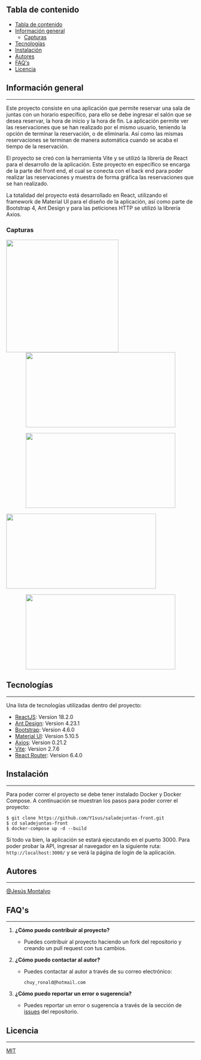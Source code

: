 ## Tabla de contenido

- [Tabla de contenido](#tabla-de-contenido)
- [Información general](#información-general)
  - [Capturas](#capturas)
- [Tecnologías](#tecnologías)
- [Instalación](#instalación)
- [Autores](#autores)
- [FAQ's](#faqs)
- [Licencia](#licencia)

## Información general

---

Este proyecto consiste en una aplicación que permite reservar una sala de juntas con un horario específico, para ello se debe ingresar el salón que se desea reservar, la hora de inicio y la hora de fin. La aplicación permite ver las reservaciones que se han realizado por el mismo usuario, teniendo la opción de terminar la reservación, o de eliminarla.
Así como las mismas reservaciones se terminan de manera automática cuando se acaba el tiempo de la reservación.

El proyecto se creó con la herramienta Vite y se utilizó la librería de React para el desarrollo de la aplicación.
Este proyecto en específico se encarga de la parte del front end, el cual se conecta con el back end para poder realizar las reservaciones y muestra de forma gráfica las reservaciones que se han realizado.

La totalidad del proyecto está desarrollado en React, utilizando el framework de Material UI para el diseño de la aplicación, así como parte de Bootstrap 4, Ant Design y para las peticiones HTTP se utilizó la librería Axios.

### Capturas

<div align="center">

<img src="https://user-images.githubusercontent.com/8833858/190926479-3cc2bd00-f9d1-433b-9d67-a9d4b1af2672.png"  align="left" width="300px" height="300px" />

<img src="https://user-images.githubusercontent.com/8833858/190926510-9441b27b-e83c-4f3c-a8ed-4a06ca6d196c.png" width="400px" height="200px"/>

<img src="https://user-images.githubusercontent.com/8833858/190926534-eaccc404-28e6-4ee1-a72e-7ea3976f54ff.png" width="400px" height="200px" style="margin-top:15px"/>

<img src="https://user-images.githubusercontent.com/8833858/190926555-d7ef53e8-4e91-47d0-b963-0415fe560221.png" align="left" width="400px" height="200px" style="margin-top:15px"/>

<img src="https://user-images.githubusercontent.com/8833858/190926573-7770e4d3-2cfe-4522-97d5-3057516fd1c2.png" width="400px" height="200px" style="margin-top:15px"/>
</div>

## Tecnologías

---

Una lista de tecnologías utilizadas dentro del proyecto:

- [ReactJS](https://reactjs.org/docs/getting-started.html): Version 18.2.0
- [Ant Design](https://ant.design/docs/react/introduce): Version 4.23.1
- [Bootstrap](https://getbootstrap.com/docs/4.6/getting-started/introduction/): Version 4.6.0
- [Material UI](https://material-ui.com/): Version 5.10.5
- [Axios](https://axios-http.com/docs/intro): Version 0.21.2
- [Vite](https://vitejs.dev/guide/): Version 2.7.6
- [React Router](https://reactrouter.com/web/guides/quick-start): Version 6.4.0

## Instalación

---

Para poder correr el proyecto se debe tener instalado Docker y Docker Compose.
A continuación se muestran los pasos para poder correr el proyecto:

```
$ git clone https://github.com/Y1sus/saladejuntas-front.git
$ cd saladejuntas-front
$ docker-compose up -d --build
```

Si todo va bien, la aplicación se estará ejecutando en el puerto 3000.
Para poder probar la API, ingresar al navegador en la siguiente ruta: `http://localhost:3000/` y se verá la página de login de la aplicación.

## Autores

---

[@Jesús Montalvo](https://github.com/Y1sus/)

## FAQ's

---

1. **¿Cómo puedo contribuir al proyecto?**

   - Puedes contribuir al proyecto haciendo un fork del repositorio y creando un pull request con tus cambios.

2. **¿Cómo puedo contactar al autor?**

   - Puedes contactar al autor a través de su correo electrónico:
     ```
     chuy_ronald@hotmail.com
     ```

3. **¿Cómo puedo reportar un error o sugerencia?**

   - Puedes reportar un error o sugerencia a través de la sección de [issues](https://github.com/Y1sus/saladejuntas-front/issues "issues") del repositorio.

## Licencia

---

[MIT](https://choosealicense.com/licenses/mit/)
